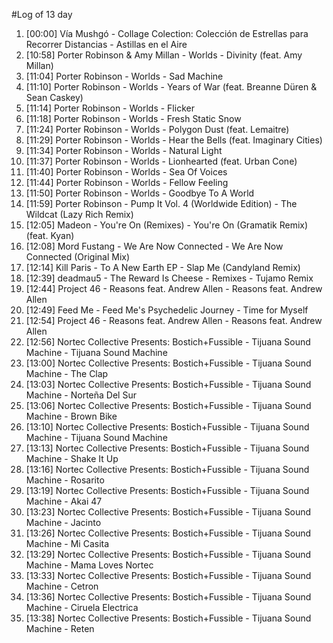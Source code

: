 #Log of 13 day

1. [00:00] Vía Mushgó - Collage Colection: Colección de Estrellas para Recorrer Distancias - Astillas en el Aire
1. [10:58] Porter Robinson & Amy Millan - Worlds - Divinity (feat. Amy Millan)
1. [11:04] Porter Robinson - Worlds - Sad Machine
1. [11:10] Porter Robinson - Worlds - Years of War (feat. Breanne Düren & Sean Caskey)
1. [11:14] Porter Robinson - Worlds - Flicker
1. [11:18] Porter Robinson - Worlds - Fresh Static Snow
1. [11:24] Porter Robinson - Worlds - Polygon Dust (feat. Lemaitre)
1. [11:29] Porter Robinson - Worlds - Hear the Bells (feat. Imaginary Cities)
1. [11:34] Porter Robinson - Worlds - Natural Light
1. [11:37] Porter Robinson - Worlds - Lionhearted (feat. Urban Cone)
1. [11:40] Porter Robinson - Worlds - Sea Of Voices
1. [11:44] Porter Robinson - Worlds - Fellow Feeling
1. [11:50] Porter Robinson - Worlds - Goodbye To A World
1. [11:59] Porter Robinson - Pump It Vol. 4 (Worldwide Edition) - The Wildcat (Lazy Rich Remix)
1. [12:05] Madeon - You're On (Remixes) - You're On (Gramatik Remix) (feat. Kyan)
1. [12:08] Mord Fustang - We Are Now Connected - We Are Now Connected (Original Mix)
1. [12:14] Kill Paris - To A New Earth EP - Slap Me (Candyland Remix)
1. [12:39] deadmau5 - The Reward Is Cheese - Remixes - Tujamo Remix
1. [12:44] Project 46 - Reasons feat. Andrew Allen - Reasons feat. Andrew Allen
1. [12:49] Feed Me - Feed Me's Psychedelic Journey - Time for Myself
1. [12:54] Project 46 - Reasons feat. Andrew Allen - Reasons feat. Andrew Allen
1. [12:56] Nortec Collective Presents: Bostich+Fussible - Tijuana Sound Machine - Tijuana Sound Machine
1. [13:00] Nortec Collective Presents: Bostich+Fussible - Tijuana Sound Machine - The Clap
1. [13:03] Nortec Collective Presents: Bostich+Fussible - Tijuana Sound Machine - Norteña Del Sur
1. [13:06] Nortec Collective Presents: Bostich+Fussible - Tijuana Sound Machine - Brown Bike
1. [13:10] Nortec Collective Presents: Bostich+Fussible - Tijuana Sound Machine - Tijuana Sound Machine
1. [13:13] Nortec Collective Presents: Bostich+Fussible - Tijuana Sound Machine - Shake It Up
1. [13:16] Nortec Collective Presents: Bostich+Fussible - Tijuana Sound Machine - Rosarito
1. [13:19] Nortec Collective Presents: Bostich+Fussible - Tijuana Sound Machine - Akai 47
1. [13:23] Nortec Collective Presents: Bostich+Fussible - Tijuana Sound Machine - Jacinto
1. [13:26] Nortec Collective Presents: Bostich+Fussible - Tijuana Sound Machine - Mi Casita
1. [13:29] Nortec Collective Presents: Bostich+Fussible - Tijuana Sound Machine - Mama Loves Nortec
1. [13:33] Nortec Collective Presents: Bostich+Fussible - Tijuana Sound Machine - Cetron
1. [13:36] Nortec Collective Presents: Bostich+Fussible - Tijuana Sound Machine - Ciruela Electrica
1. [13:38] Nortec Collective Presents: Bostich+Fussible - Tijuana Sound Machine - Reten
